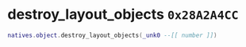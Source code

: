 # destroy_layout_objects `0x28A2A4CC`

```lua
natives.object.destroy_layout_objects(_unk0 --[[ number ]])
```